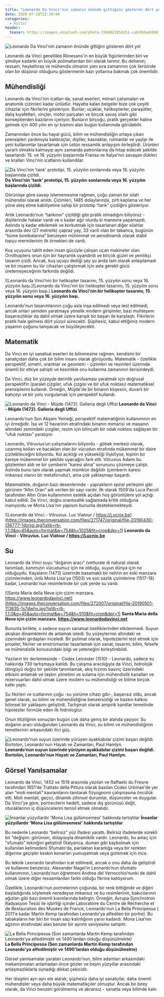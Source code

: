 ```yaml
---
title: "Leonardo Da Vinci'nin zamanın önünde gittiğini gösteren dört yol"
date: 2020-07-28T22:30:00
categories:
  - Kültür
header:
  teaser: https://images.unsplash.com/photo-1568022858251-cab30daeb996?ixlib=rb-1.2.1&ixid=eyJhcHBfaWQiOjEyMDd9&auto=format&fit=crop&w=1225&q=80
---
```

![Leonardo Da Vinci'nin zamanın önünde gittiğini gösteren dört yol](https://images.unsplash.com/photo-1568022858251-cab30daeb996?ixlib=rb-1.2.1&ixid=eyJhcHBfaWQiOjEyMDd9&auto=format&fit=crop&w=1225&q=80)

Leonardo da Vinci genellikle Rönesans'ın en büyük figürlerinden biri ve şimdiye kadarki en büyük polimatlardan biri olarak tanınır. Bu dehanın; ressam, heykeltıraş ve mühendis olmanın yanı sıra zamanının çok ilerisinde olan bir düşünür olduğunu göstermenin bazı yollarına bakmak çok önemlidir.

Mühendisliği
-
Leonardo da Vinci'nin icatları da; sanat eserleri, mimari çalışmaları ve anatomik çizimleri kadar ünlüdür. Hayatta kalan belgeler bize çok çeşitli cihazlar için fikirlerini gösteriyor. Bunlar; uçaklar, helikopterler, paraşütler, dalış kıyafetleri, vinçler, motor parçaları ve birçok savaş silahı gibi konseptlerden bazılarını içeriyor. Bunların birçoğu, pratik gerçekler haline gelmek için 400 yılın en iyi kısmını alan bugün kullanımda görülebilir.

Zamanından önce bu hayal gücü, bilim ve mühendisliğin ortaya çıkan prensipleri yardımıyla kaldıraçlar, dişliler, kasnaklar, rulmanlar ve yaylar ile yeni kullanımlar tasarlamak için üstün ressamlık anlayışını birleştirdi. Ürünleri yararlı olmakla kalmayıp aynı zamanda patronlarına da hitap edecek şekilde tasarlandı: 15. ve 16. yüzyılın başlarında Fransa ve İtalya'nın savaşan dükleri ve kralları Vinci'nin icatlarını kullandılar.

![Da Vinci’nin 'tank' prototipi, 15. yüzyılın sonlarında veya 16. yüzyılın başlarında çizildi.](https://images.theconversation.com/files/271759/original/file-20190430-136810-80w42k.jpg?ixlib=rb-1.1.0&q=45&auto=format&w=754&h=439&fit=crop&dpr=1) **Da Vinci’nin 'tank' prototipi, 15. yüzyılın sonlarında veya 16. yüzyılın başlarında çizildi.**

Görünüşe göre savaşı istememesine rağmen, çoğu zaman bir silah mühendisi olarak anıldı. Çizimleri, 1485 dolaylarında, zırh kaplama ve her yöne ateş etme kabiliyetine sahip bir prototip “tank” çizdiğini gösteriyor.

Artık Leonardo’nun “tankının” çizildiği gibi pratik olmadığını biliyoruz - dişlilerinde hatalar vardı ve o kadar ağır olurdu ki manevra yapamazdı. Aslında iş kadar etkilemek ve korkutmak için tasarlanan diğer silahlar arasında dev (27 metrelik) çapraz yay, 33 varili olan bir tabanca, bugünün “küme bombalarına” benzeyen mühimmat ve aerodinamik olarak stabil topçu mermilerinin ilk örnekleri de vardı.

Kuş uçuşunu taklit eden insan gücüyle çalışan uçan makineler olan Ornithopters onun için bir hayranlık uyandırdı ve birçok güzel ve yenilikçi tasarım çizdi. Ancak, kuş uçuşu dediği şey şu anda tam olarak anlaşılamadı ve bir insanın bu tür cihazları çalıştırmak için asla gerekli gücü üretemeyeceğinin farkında değildi.

![Leonardo da Vinci’nin bir helikopter tasarımı, 15. yüzyılın sonu veya 16. yüzyılın başı.](Leonardo da Vinci’nin bir helikopter tasarımı, 15. yüzyılın sonu veya 16. yüzyılın başı.) **Leonardo da Vinci’nin bir helikopter tasarımı, 15. yüzyılın sonu veya 16. yüzyılın başı.**

Leonardo'nun tasarımlarının çoğu asla inşa edilmedi veya test edilmedi, ancak onları yeniden yaratmaya yönelik modern girişimler, bazı muhteşem başarısızlıklar da dahil olmak üzere karışık bir başarı ile karşılaştı. Fikirlerin pratik hale gelmesi dört yüzyıl sürecekti. Şüphesiz, kabul ettiğimiz modern yaşamın çoğunu tanıyacak ve büyüleyecekti.

Matematik
-
Da Vinci en iyi sanatsal eserleri ile bilinmesine rağmen, kendisini bir sanatçıdan daha çok bir bilim insanı olarak görüyordu. Matematik - özellikle perspektif, simetri, orantılar ve geometri - çizimleri ve resimleri üzerinde önemli bir etkiye sahipti ve kesinlikle onu kullanma zamanının ilerisindeydi.

Da Vinci, düz bir yüzeyde derinlik yanılsaması yaratmak için doğrusal perspektifin (paralel çizgiler, ufuk çizgisi ve bir ufuk noktası) matematiksel prensiplerini kullandı. Örneğin, Müjde'de bir binanın köşesini, duvarlı bir bahçeyi ve bir yolu vurgulamak için perspektif kullandı.

![Leonardo da Vinci - Müjde (1472). Galleria degli Uffizi](https://images.theconversation.com/files/271746/original/file-20190430-136784-1kwrxlg.jpg?ixlib=rb-1.1.0&q=45&auto=format&w=754&h=335&fit=crop&dpr=1) **Leonardo da Vinci - Müjde (1472). Galleria degli Uffizi**

Leonardo’nun Son Akşam Yemeği, perspektif matematiğinin kullanımının en iyi örneğidir. İsa ve 12 havarinin etrafındaki binanın mimarisi ve masanın altındaki zemindeki çizgiler, resim için bilinçaltı bir odak noktası sağlayan bir “ufuk noktası” yaratıyor.

Leonardo, Vitruvius’un çalışmalarını biliyordu - göbek merkezi olarak, uzanmış kolları ve bacakları olan bir vücudun etrafında mükemmel bir daire çizilebileceğini biliyordu. Kol açıklığı ve yüksekliği ilişkiliyse, kişinin bir kareye mükemmel bir şekilde uyacağını fark etti. Vitruvius Adamı bu gözlemleri aldı ve bir çemberin “karesi alma” sorununu çözmeye çalıştı. Aslında bunu tam olarak yapmak mümkün değildir (çemberin karesi imkansız olanın bir metaforudur), ama çok yaklaşmayı başardı.

Matematikte, doğanın bazı desenlerinde - yaprakların spiral yerleşimi gibi görünen “Altın Oran” adı verilen bir sayı vardır. İlk olarak 1509'da Luca Pacoli tarafından Altın Oran kullanımının estetik açıdan hoş görüntülere yol açtığı kabul edildi. Da Vinci, doğru orantısallık sağlamada kritik olduğuna inanıyordu ve Mona Lisa'nın yapısını bununla desteklemekteydi.

![Leonardo da Vinci - Vitruvius. Luc Viatour / https://Lucnix.be](https://images.theconversation.com/files/271747/original/file-20190430-136777-1dzrjgi.jpg?ixlib=rb-1.1.0&q=45&auto=format&w=754&h=1025&fit=crop&dpr=1) **Leonardo da Vinci - Vitruvius. Luc Viatour / https://Lucnix.be**

Su
-
Leonardo da Vinci suyu “doğanın aracı” (vetturale di natura) olarak tanımladı, kanımızın vücudumuz için ne olduğu, suyun dünya için ne olduğuydu. Kayaların (1473) üzerinde basamaklı bir nehrin en eski manzara çizimlerinden, ünlü Mona Lisa'ya (1503) ve son sazlık çizimlerine (1517-18) kadar, Leonardo'nun resimlerinde bir çok yerde su vardı.

![Santa Maria della Neve için çizim manzara. https://www.leonardodavinci.net](https://images.theconversation.com/files/272007/original/file-20190501-113835-1s7dwhx.jpg?ixlib=rb-1.1.0&q=45&auto=format&w=754&h=510&fit=crop&dpr=1) **Santa Maria della Neve için çizim manzara. https://www.leonardodavinci.net**

Bununla birlikte, o sadece suyun sanatsal özelliklerinden etkilenmedi. Suyun akışkan dinamiklerini de anlamak istedi: Su yüzeylerinin altındaki ve üzerindeki girdapları inceledi. Bir polimat olarak, hipotezlerini test etmek için projeler, fikirler ve enstrümanlar tasarlamak için sanat, tasarım, bilim, felsefe ve mühendislik konusundaki bilgi ve yeteneğini birleştirebildi.

Yazıların bir derlemesinde - Codex Leicester (1510) - Leonardo, sadece su hakkında 730 tartışmaya katıldı. Bu çalışma aracılığıyla da Vinci, hidrolojik döngüyü doğru bir şekilde tanımlamak, akış hızının basınç üzerindeki etkisini anlamak ve taşkın yönetimi ve sulama için mühendislik kanalları ve rezervuarları dahil olmak üzere modern su mühendisliği ve bilime birçok katkı yaptı.

Su fikirleri ve icatlarının çoğu -su yürüme cihazı gibi-, başarısız oldu, ancak genel olarak, su bilimi ve mühendisliğine benzersizliği ve baskın katkısı bilimsel bir yaklaşımı geliştirdi. Tartışmalı olarak ampirik kanıtlar temelinde hipotezler formüle eden ilk hidrologtur.

Onun titizliğinin sonuçları bugün çok daha geniş bir alanda yaşıyor. Su doğanın aracı olduğundan Leonardo da Vinci, su bilimi ve mühendisliğinin temellerinin arkasındaki itici güç.

![Leonardo’nun suyun üzerinde yürüyen ayakkabılar çizimi başarı değildi. Bortolon, Leonardo'nun Hayatı ve Zamanları, Paul Hamlyn.](https://images.theconversation.com/files/272013/original/file-20190501-113835-1yyp3ol.JPG?ixlib=rb-1.1.0&q=45&auto=format&w=754&h=840&fit=crop&dpr=1) **Leonardo’nun suyun üzerinde yürüyen ayakkabılar çizimi başarı değildi. Bortolon, Leonardo'nun Hayatı ve Zamanları, Paul Hamlyn.**

Görsel Yanılsamalar
-
Leonardo da Vinci, 1452 ve 1519 arasında yazılan ve Raffaelo du Fresne tarafından 1651'de Trattato della Pittura olarak basılan Codex Urbinae'de yer alan “moti mentali” kavramlarını tanıtarak fizyognomi çalışmasına öncülük etti. Moti mentali, geçici, dinamik zihinsel durumlar, düşünceler ve duygular. Da Vinci'ye göre, portrecilerin hedefi, sadece dış görünüşü değil, oturaklarının iç düşüncelerini temsil etmek olmalıdır.

![İnsanlar yüzyıllardır 'Mona Lisa gülümsemesi' hakkında tartıştılar](https://images.unsplash.com/photo-1493564832173-630cc9e0765d?ixlib=rb-1.2.1&ixid=eyJhcHBfaWQiOjEyMDd9&auto=format&fit=crop&w=1350&q=80) **İnsanlar yüzyıllardır 'Mona Lisa gülümsemesi' hakkında tartıştılar**

Bu nedenle Leonardo “belirsiz” yüz ifadesi yarattı. Belirsiz ifadelerde sürekli bir “değişim: görünüm, dolayısıyla dinamiklik vardır. Leonardo, bu amaç için "sfumato" tekniğini geliştirdi (İtalyanca, duman gibi kaybolmak için kullanılan kelimeden) Sfumato'da, parlaktan karanlığa veya bir renkten diğerine geçişler keskin kenarları yumuşatmak veya gizlemek için ince.

Bu teknik Leonardo tarafından icat edilmedi, ancak o onu daha da geliştirdi ve kullanımı benzersiz. Alexander Nagel’in Leonardo’nun sfumato kullanımının, Leonardo’nun öğretmeni Andrea del Verrocchio’nunki de dahil olmak üzere diğer ressamlardan farklı olduğu fikrine katılıyorum.

Özellikle, Leonardo’nun portrelerinin çoğunda, bir renk bittiğinde ve diğeri başladığında söylemek neredeyse imkansız ve bu resimlerinin, bakıcılarının ağızları gibi bazı önemli kısımlarında belirgin. Örneğin, Avrupa Synchrotron Radyasyon Tesisi ile işbirliği içinde Laboratoire du Centre de Recherche et de Restauration des Musées de France, Leonardo'nun La Bella Principessa ( 2011'e kadar Martin Kemp tarafından Leonardo'ya atfedilen bir portre). Bu tabakaların her biri bir insan saçı kalınlığının yarısı kadardı. Mona Lisa'nın ağzının etrafındaki alan benzer bir ayrıntı seviyesine sahiptir.

![La Bella Principessa (Son zamanlarda Martin Kemp tarafından Leonardo'ya atfedilmiştir ve 1490'lardan olduğu düşünülmekte)](https://images.theconversation.com/files/271754/original/file-20190430-136797-1mtmlci.jpg?ixlib=rb-1.1.0&q=45&auto=format&w=754&h=1020&fit=crop&dpr=1) **La Bella Principessa (Son zamanlarda Martin Kemp tarafından Leonardo'ya atfedilmiştir ve 1490'lardan olduğu düşünülmekte)**

Görsel yanılsamalar yaratan Leonardo'nun, bilim adamları arkasındaki mekanizmaları anlamadan önce gözler ve beyin yüzyıllar arasındaki anlaşmazlıklarla oynadığı dikkat çekicidir.

Her disiplini ayrı ayrı ele alarak, şüphesiz daha iyi sanatçılar, daha önemli mühendisler veya daha büyük matematikçiler olmuştur. Ancak bir birey olarak, da Vinci benzeri görülmemiş ve akransız - sanatta veya bilimde kalır.
